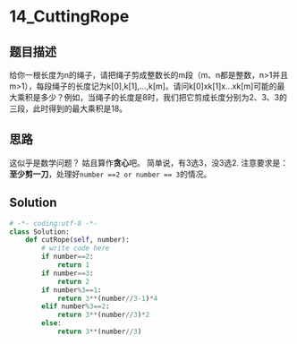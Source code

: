 # 14_CuttingRope

## 题目描述
给你一根长度为n的绳子，请把绳子剪成整数长的m段（m、n都是整数，n>1并且m>1），每段绳子的长度记为k[0],k[1],...,k[m]。请问k[0]xk[1]x...xk[m]可能的最大乘积是多少？例如，当绳子的长度是8时，我们把它剪成长度分别为2、3、3的三段，此时得到的最大乘积是18。

## 思路
这似乎是数学问题？ 姑且算作**贪心**吧。
简单说，有$3$选$3$，没$3$选$2$.
注意要求是：**至少剪一刀**，处理好`number ==2 or number == 3`的情况。

## Solution
```python
# -*- coding:utf-8 -*-
class Solution:
    def cutRope(self, number):
        # write code here
        if number==2:
            return 1
        if number==3:
            return 2
        if number%3==1:
            return 3**(number//3-1)*4
        elif number%3==2:
            return 3**(number//3)*2
        else:
            return 3**(number//3)
```